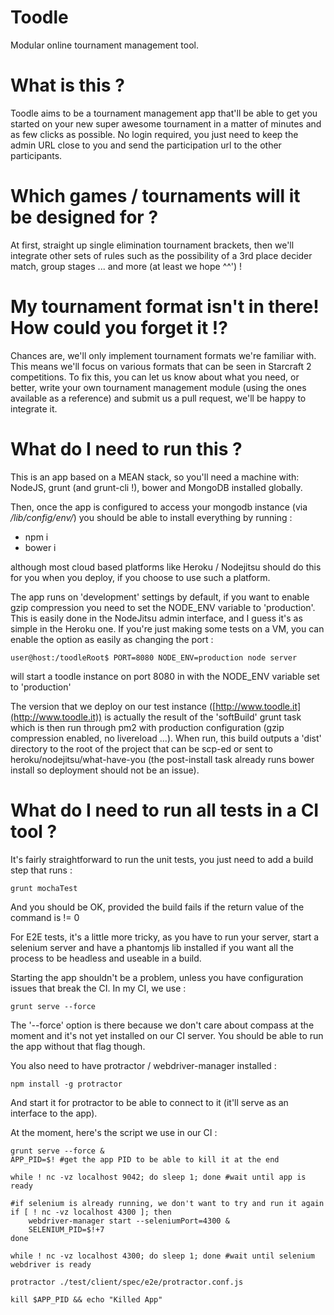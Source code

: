 Toodle
======

Modular online tournament management tool.

# What is this ?
Toodle aims to be a tournament management app that'll be able to get you started on your new super awesome tournament in a matter of minutes and as few clicks as possible.
No login required, you just need to keep the admin URL close to you and send the participation url to the other participants.

# Which games / tournaments will it be designed for ?
At first, straight up single elimination tournament brackets, then we'll integrate other sets of rules such as the possibility of a 3rd place decider match, group stages ... and more (at least we hope ^^') !

# My tournament format isn't in there! How could you forget it !?
Chances are, we'll only implement tournament formats we're familiar with. This means we'll focus on various formats that can be seen in Starcraft 2 competitions. To fix this, you can let us know about what you need, or better, write your own tournament management module (using the ones available as a reference) and submit us a pull request, we'll be happy to integrate it.

# What do I need to run this ?
This is an app based on a MEAN stack, so you'll need a machine with: NodeJS, grunt (and grunt-cli !), bower and MongoDB installed globally.

Then, once the app is configured to access your mongodb instance (via _/lib/config/env/<your environments>_) you should be able to install everything by running :

* npm i
* bower i

although most cloud based platforms like Heroku / Nodejitsu should do this for you when you deploy, if you choose to use such a platform.

The app runs on 'development' settings by default, if you want to enable gzip compression you need to set the NODE_ENV variable to 'production'. This is easily done in the NodeJitsu admin interface, and I guess it's as simple in the Heroku one. If you're just making some tests on a VM, you can enable the option as easily as changing the port :

    user@host:/toodleRoot$ PORT=8080 NODE_ENV=production node server

will start a toodle instance on port 8080 in with the NODE_ENV variable set to 'production'

The version that we deploy on our test instance ([http://www.toodle.it](http://www.toodle.it)) is actually the result of the 'softBuild' grunt task which is then run through pm2 with production configuration (gzip compression enabled, no livereload ...). When run, this build outputs a 'dist' directory to the root of the project that can be scp-ed or sent to heroku/nodejitsu/what-have-you (the post-install task already runs bower install so deployment should not be an issue).
# What do I need to run all tests in a CI tool ?
It's fairly straightforward to run the unit tests, you just need to add a build step that runs : 

    grunt mochaTest

And you should be OK, provided the build fails if the return value of the command is != 0

For E2E tests, it's a little more tricky, as you have to run your server, start a selenium server and have a phantomjs lib installed if you want all the process to be headless and useable in a build.

Starting the app shouldn't be a problem, unless you have configuration issues that break the CI. In my CI, we use : 

    grunt serve --force

The '--force' option is there because we don't care about compass at the moment and it's not yet installed on our CI server. You should be able to run the app without that flag though.

You also need to have protractor / webdriver-manager installed :

    npm install -g protractor

And start it for protractor to be able to connect to it (it'll serve as an interface to the app).

At the moment, here's the script we use in our CI : 

    grunt serve --force &
    APP_PID=$! #get the app PID to be able to kill it at the end

    while ! nc -vz localhost 9042; do sleep 1; done #wait until app is ready

    #if selenium is already running, we don't want to try and run it again
    if [ ! nc -vz localhost 4300 ]; then 
        webdriver-manager start --seleniumPort=4300 &
        SELENIUM_PID=$!+7
    done

    while ! nc -vz localhost 4300; do sleep 1; done #wait until selenium webdriver is ready

    protractor ./test/client/spec/e2e/protractor.conf.js

    kill $APP_PID && echo "Killed App"
    
    
